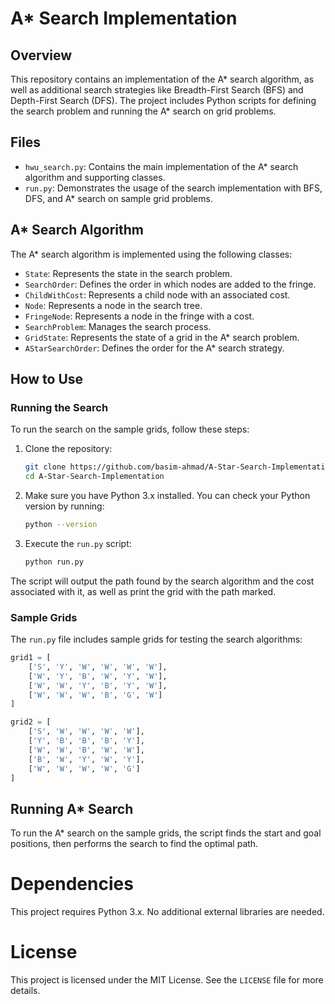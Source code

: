 # A* Search Implementation

## Overview
This repository contains an implementation of the A* search algorithm, as well as additional search strategies like Breadth-First Search (BFS) and Depth-First Search (DFS). The project includes Python scripts for defining the search problem and running the A* search on grid problems.

## Files

- `hwu_search.py`: Contains the main implementation of the A* search algorithm and supporting classes.
- `run.py`: Demonstrates the usage of the search implementation with BFS, DFS, and A* search on sample grid problems.

## A* Search Algorithm

The A* search algorithm is implemented using the following classes:

- `State`: Represents the state in the search problem.
- `SearchOrder`: Defines the order in which nodes are added to the fringe.
- `ChildWithCost`: Represents a child node with an associated cost.
- `Node`: Represents a node in the search tree.
- `FringeNode`: Represents a node in the fringe with a cost.
- `SearchProblem`: Manages the search process.
- `GridState`: Represents the state of a grid in the A* search problem.
- `AStarSearchOrder`: Defines the order for the A* search strategy.

## How to Use

### Running the Search

To run the search on the sample grids, follow these steps:

1. Clone the repository:
    ```sh
    git clone https://github.com/basim-ahmad/A-Star-Search-Implementation.git
    cd A-Star-Search-Implementation
    ```

2. Make sure you have Python 3.x installed. You can check your Python version by running:
    ```sh
    python --version
    ```

3. Execute the `run.py` script:
    ```sh
    python run.py
    ```

The script will output the path found by the search algorithm and the cost associated with it, as well as print the grid with the path marked.

### Sample Grids

The `run.py` file includes sample grids for testing the search algorithms:

```python
grid1 = [
    ['S', 'Y', 'W', 'W', 'W', 'W'],
    ['W', 'Y', 'B', 'W', 'Y', 'W'],
    ['W', 'W', 'Y', 'B', 'Y', 'W'],
    ['W', 'W', 'W', 'B', 'G', 'W']
]

grid2 = [
    ['S', 'W', 'W', 'W', 'W'],
    ['Y', 'B', 'B', 'B', 'Y'],
    ['W', 'W', 'B', 'W', 'W'],
    ['B', 'W', 'Y', 'W', 'Y'],
    ['W', 'W', 'W', 'W', 'G']
]
```
## Running A* Search

To run the A* search on the sample grids, the script finds the start and goal positions, then performs the search to find the optimal path.

# Dependencies

This project requires Python 3.x. No additional external libraries are needed.

# License

This project is licensed under the MIT License. See the `LICENSE` file for more details.
